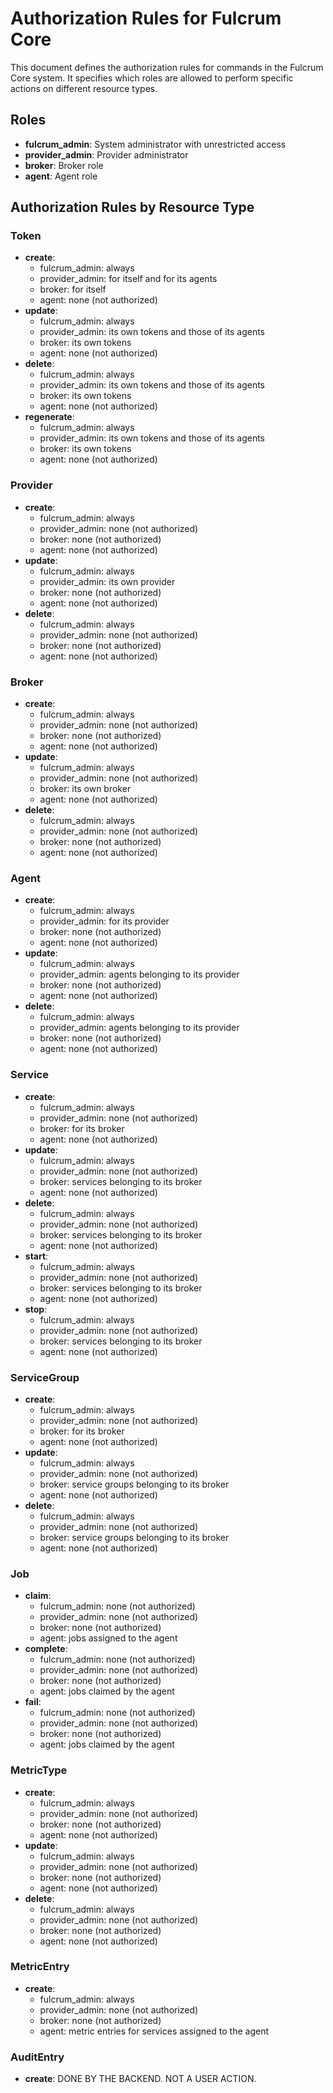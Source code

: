 # Authorization Rules for Fulcrum Core

This document defines the authorization rules for commands in the Fulcrum Core system. It specifies which roles are allowed to perform specific actions on different resource types.

## Roles
- **fulcrum_admin**: System administrator with unrestricted access
- **provider_admin**: Provider administrator
- **broker**: Broker role
- **agent**: Agent role

## Authorization Rules by Resource Type

### Token
- **create**:
  - fulcrum_admin: always
  - provider_admin: for itself and for its agents
  - broker: for itself
  - agent: none (not authorized)
- **update**:
  - fulcrum_admin: always
  - provider_admin: its own tokens and those of its agents
  - broker: its own tokens
  - agent: none (not authorized)
- **delete**:
  - fulcrum_admin: always
  - provider_admin: its own tokens and those of its agents
  - broker: its own tokens
  - agent: none (not authorized)
- **regenerate**:
  - fulcrum_admin: always
  - provider_admin: its own tokens and those of its agents
  - broker: its own tokens
  - agent: none (not authorized)

### Provider
- **create**:
  - fulcrum_admin: always
  - provider_admin: none (not authorized)
  - broker: none (not authorized)
  - agent: none (not authorized)
- **update**:
  - fulcrum_admin: always
  - provider_admin: its own provider
  - broker: none (not authorized)
  - agent: none (not authorized)
- **delete**:
  - fulcrum_admin: always
  - provider_admin: none (not authorized)
  - broker: none (not authorized)
  - agent: none (not authorized)

### Broker
- **create**:
  - fulcrum_admin: always
  - provider_admin: none (not authorized)
  - broker: none (not authorized)
  - agent: none (not authorized)
- **update**:
  - fulcrum_admin: always
  - provider_admin: none (not authorized)
  - broker: its own broker
  - agent: none (not authorized)
- **delete**:
  - fulcrum_admin: always
  - provider_admin: none (not authorized)
  - broker: none (not authorized)
  - agent: none (not authorized)

### Agent
- **create**:
  - fulcrum_admin: always
  - provider_admin: for its provider
  - broker: none (not authorized)
  - agent: none (not authorized)
- **update**:
  - fulcrum_admin: always
  - provider_admin: agents belonging to its provider
  - broker: none (not authorized)
  - agent: none (not authorized)
- **delete**:
  - fulcrum_admin: always
  - provider_admin: agents belonging to its provider
  - broker: none (not authorized)
  - agent: none (not authorized)

### Service
- **create**:
  - fulcrum_admin: always
  - provider_admin: none (not authorized)
  - broker: for its broker
  - agent: none (not authorized)
- **update**:
  - fulcrum_admin: always
  - provider_admin: none (not authorized)
  - broker: services belonging to its broker
  - agent: none (not authorized)
- **delete**:
  - fulcrum_admin: always
  - provider_admin: none (not authorized)
  - broker: services belonging to its broker
  - agent: none (not authorized)
- **start**:
  - fulcrum_admin: always
  - provider_admin: none (not authorized)
  - broker: services belonging to its broker
  - agent: none (not authorized)
- **stop**:
  - fulcrum_admin: always
  - provider_admin: none (not authorized)
  - broker: services belonging to its broker
  - agent: none (not authorized)

### ServiceGroup
- **create**:
  - fulcrum_admin: always
  - provider_admin: none (not authorized)
  - broker: for its broker
  - agent: none (not authorized)
- **update**:
  - fulcrum_admin: always
  - provider_admin: none (not authorized)
  - broker: service groups belonging to its broker
  - agent: none (not authorized)
- **delete**:
  - fulcrum_admin: always
  - provider_admin: none (not authorized)
  - broker: service groups belonging to its broker
  - agent: none (not authorized)

### Job
- **claim**:
  - fulcrum_admin: none (not authorized)
  - provider_admin: none (not authorized)
  - broker: none (not authorized)
  - agent: jobs assigned to the agent
- **complete**:
  - fulcrum_admin: none (not authorized)
  - provider_admin: none (not authorized)
  - broker: none (not authorized)
  - agent: jobs claimed by the agent
- **fail**:
  - fulcrum_admin: none (not authorized)
  - provider_admin: none (not authorized)
  - broker: none (not authorized)
  - agent: jobs claimed by the agent

### MetricType
- **create**:
  - fulcrum_admin: always
  - provider_admin: none (not authorized)
  - broker: none (not authorized)
  - agent: none (not authorized)
- **update**:
  - fulcrum_admin: always
  - provider_admin: none (not authorized)
  - broker: none (not authorized)
  - agent: none (not authorized)
- **delete**:
  - fulcrum_admin: always
  - provider_admin: none (not authorized)
  - broker: none (not authorized)
  - agent: none (not authorized)

### MetricEntry
- **create**:
  - fulcrum_admin: always
  - provider_admin: none (not authorized)
  - broker: none (not authorized)
  - agent: metric entries for services assigned to the agent

### AuditEntry
- **create**:
  DONE BY THE BACKEND. NOT A USER ACTION.